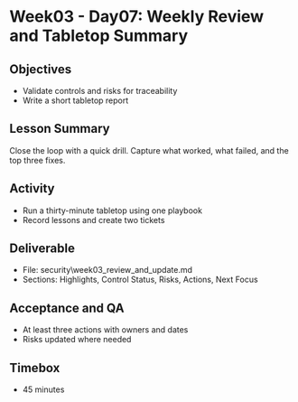 # Week03 - Day07: Weekly Review and Tabletop Summary

## Objectives
- Validate controls and risks for traceability
- Write a short tabletop report

## Lesson Summary
Close the loop with a quick drill. Capture what worked, what failed, and the top three fixes.

## Activity
- Run a thirty-minute tabletop using one playbook
- Record lessons and create two tickets

## Deliverable
- File: security\week03_review_and_update.md
- Sections: Highlights, Control Status, Risks, Actions, Next Focus

## Acceptance and QA
- At least three actions with owners and dates
- Risks updated where needed

## Timebox
- 45 minutes
